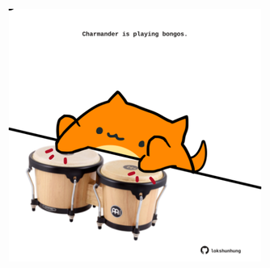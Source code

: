 <!-- built at 01/01/2024, 18:00:41 UTC -->
<p align="center">
  <img width="500" height="500" src="./ReadmeImage.svg">
</p>

